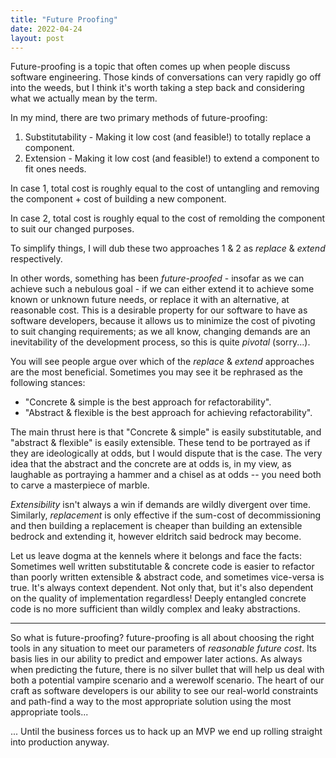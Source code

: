```yaml
---
title: "Future Proofing"
date: 2022-04-24
layout: post
---
```


Future-proofing is a topic that often comes up when people discuss software
engineering. Those kinds of conversations can very rapidly go off into the
weeds, but I think it's worth taking a step back and considering what we
actually mean by the term.

In my mind, there are two primary methods of future-proofing:

1. Substitutability - Making it low cost (and feasible!) to totally replace a
   component.
2. Extension - Making it low cost (and feasible!) to extend a component to fit
   ones needs.

In case 1, total cost is roughly equal to the cost of untangling and removing
the component + cost of building a new component.

In case 2, total cost is roughly equal to the cost of remolding the component to
suit our changed purposes.

To simplify things, I will dub these two approaches 1 & 2 as _replace_ &
_extend_ respectively.

In other words, something has been _future-proofed_ - insofar as we can achieve
such a nebulous goal - if we can either extend it to achieve some known or
unknown future needs, or replace it with an alternative, at reasonable cost.
This is a desirable property for our software to have as software developers,
because it allows us to minimize the cost of pivoting to suit changing
requirements; as we all know, changing demands are an inevitability of the
development process, so this is quite _pivotal_ (sorry...).

You will see people argue over which of the _replace_ & _extend_ approaches are
the most beneficial. Sometimes you may see it be rephrased as the following
stances:
 * "Concrete & simple is the best approach for refactorability".
 * "Abstract & flexible is the best approach for achieving refactorability".

The main thrust here is that "Concrete & simple" is easily substitutable, and
"abstract & flexible" is easily extensible. These tend to be portrayed as if
they are ideologically at odds, but I would dispute that is the case. The very
idea that the abstract and the concrete are at odds is, in my view, as laughable
as portraying a hammer and a chisel as at odds -- you need both to carve a
masterpiece of marble.

_Extensibility_ isn't always a win if demands are wildly divergent over time.
Similarly, _replacement_ is only effective if the sum-cost of decommissioning
and then building a replacement is cheaper than building an extensible bedrock
and extending it, however eldritch said bedrock may become.

Let us leave dogma at the kennels where it belongs and face the facts: Sometimes
well written substitutable & concrete code is easier to refactor than poorly
written extensible & abstract code, and sometimes vice-versa is true. It's
always context dependent. Not only that, but it's also dependent on the quality
of implementation regardless! Deeply entangled concrete code is no more
sufficient than wildly complex and leaky abstractions.

---

So what is future-proofing? future-proofing is all about choosing the right
tools in any situation to meet our parameters of _reasonable future cost_. Its
basis lies in our ability to predict and empower later actions. As always when
predicting the future, there is no silver bullet that will help us deal with
both a potential vampire scenario and a werewolf scenario. The heart of our
craft as software developers is our ability to see our real-world constraints
and path-find a way to the most appropriate solution using the most appropriate
tools...

... Until the business forces us to hack up an MVP we end up rolling straight
into production anyway.
